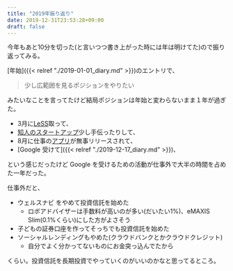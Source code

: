 ```yaml
---
title: "2019年振り返り"
date: 2019-12-31T23:53:28+09:00
draft: false
---
```


今年もあと10分を切った(と言いつつ書き上がった時には年は明けてた)ので振り返ってみる。

[年始]({{< relref "./2019-01-01_diary.md" >}})のエントリで、

> 少し広範囲を見るポジションをやりたい

みたいなことを言ってたけど結局ポジションは年始と変わらないまま１年が過ぎた。

* 3月に[LeSS](https://less.works/courses/less-practitioner.html)取って、
* [知人のスタートアップ](https://www.splinkns.com/)少し手伝ったりして、
* 8月に仕事の[アプリ](https://novel.line.me/)が無事リリースされて、
* [Google 受けて]({{< relref "./2019-12-17_diary.md" >}})、

という感じだったけど Google を受けるための活動が仕事外で大半の時間を占めた一年だった。

仕事外だと、

* ウェルスナビ をやめて投資信託を始めた
  * ロボアドバイザーは手数料が高いのが多い(だいたい1%)、eMAXIS Slim(0.1%くらい)にした方がよさそう
* 子どもの証券口座を作ってそっちでも投資信託を始めた 
* ソーシャルレンディングもやめた(クラウドバンクとかクラウドクレジット)
  * 自分でよく分かってないものにお金突っ込んでたから

くらい。投資信託を長期投資でやっていくのがいいのかなと思ってるところ。
